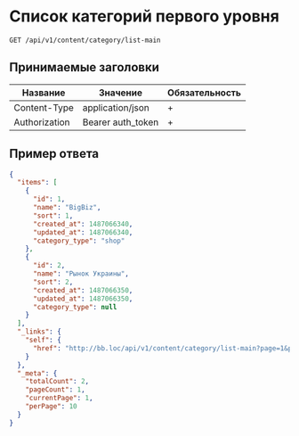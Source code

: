 Список категорий первого уровня
===============================

`GET /api/v1/content/category/list-main`

## Принимаемые заголовки

| Название           | Значение             | Обязательность |
|--------------------|----------------------|----------------|
| Content-Type       | application/json     | +              |
| Authorization      | Bearer auth_token    | +              |


Пример ответа
-------------

```json
{
  "items": [
    {
      "id": 1,
      "name": "BigBiz",
      "sort": 1,
      "created_at": 1487066340,
      "updated_at": 1487066340,
      "category_type": "shop"
    },
    {
      "id": 2,
      "name": "Рынок Украины",
      "sort": 2,
      "created_at": 1487066350,
      "updated_at": 1487066350,
      "category_type": null
    }
  ],
  "_links": {
    "self": {
      "href": "http://bb.loc/api/v1/content/category/list-main?page=1&per-page=10"
    }
  },
  "_meta": {
    "totalCount": 2,
    "pageCount": 1,
    "currentPage": 1,
    "perPage": 10
  }
}
```
